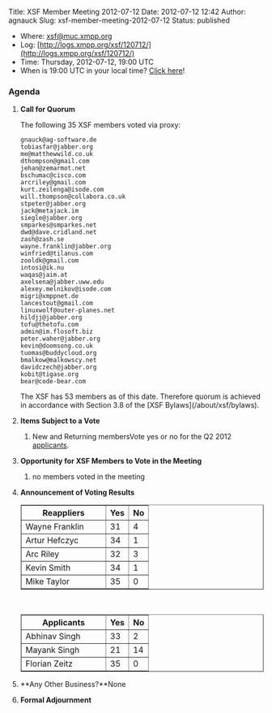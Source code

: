 Title: XSF Member Meeting 2012-07-12
Date: 2012-07-12 12:42
Author: agnauck
Slug: xsf-member-meeting-2012-07-12
Status: published

-   <span>Where</span>: [xsf@muc.xmpp.org  
   ](xmpp:xsf@muc.xmpp.org?join)
-   Log:
    [http://logs.xmpp.org/xsf/120712/](http://logs.xmpp.org/xsf/120712/)
-   Time: Thursday, 2012-07-12, 19:00 UTC
-   When is 19:00 UTC in your local time? [Click
    here](http://www.worldtimeserver.com/)!

### Agenda

1.  **Call for Quorum**

    The following 35 XSF members voted via proxy:

        gnauck@ag-software.de
        tobiasfar@jabber.org
        me@matthewwild.co.uk
        dthompson@gmail.com
        jehan@zemarmot.net
        bschumac@cisco.com
        arcriley@gmail.com
        kurt.zeilenga@isode.com
        will.thompson@collabora.co.uk
        stpeter@jabber.org
        jack@metajack.im
        siegle@jabber.org
        smparkes@smparkes.net
        dwd@dave.cridland.net
        zash@zash.se
        wayne.franklin@jabber.org
        winfried@tilanus.com
        zooldk@gmail.com
        intosi@ik.nu
        waqas@jaim.at
        axelsena@jabber.uww.edu
        alexey.melnikov@isode.com
        migri@xmppnet.de
        lancestout@gmail.com
        linuxwolf@outer-planes.net
        hildjj@jabber.org
        tofu@thetofu.com
        admin@im.flosoft.biz
        peter.waher@jabber.org
        kevin@doomsong.co.uk
        tuomas@buddycloud.org
        bmalkow@malkowscy.net
        davidczech@jabber.org
        kobit@tigase.org
        bear@code-bear.com

    <p>
    The XSF has 53 members as of this date. Therefore quorum is achieved
    in accordance with Section 3.8 of the [XSF
    Bylaws](/about/xsf/bylaws).

2.  **Items Subject to a Vote**
    1.  New and Returning membersVote yes or no for the Q2 2012
        [applicants](http://wiki.xmpp.org/web/Membership_Applications_Q2_2012).

3.  **Opportunity for XSF Members to Vote in the Meeting**
    1.  no members voted in the meeting

4.  **Announcement of Voting Results**  

    <table border="1" cellspacing="0" cellpadding="3">
    <tbody>
    <tr>
    <th style="width: 150px;">
    Reappliers

    </th>
    <th>
    Yes

    </th>
    <th>
    No

    </th>
    </tr>
    <tr>
    <td>
    Wayne Franklin

    </td>
    <td>
    31

    </td>
    <td>
    4

    </td>
    </tr>
    <tr>
    <td>
    Artur Hefczyc

    </td>
    <td>
    34

    </td>
    <td>
    1

    </td>
    </tr>
    <tr>
    <td>
    Arc Riley

    </td>
    <td>
    32

    </td>
    <td>
    3

    </td>
    </tr>
    <tr>
    <td>
    Kevin Smith

    </td>
    <td>
    34

    </td>
    <td>
    1

    </td>
    </tr>
    <tr>
    <td>
    Mike Taylor

    </td>
    <td>
    35

    </td>
    <td>
    0

    </td>
    </tr>
    </tbody>
    </table>
     

    <table border="1" cellspacing="0" cellpadding="3">
    <tbody>
    <tr>
    <th style="width: 150px; height: 27px;">
    Applicants

    </th>
    <th style="height: 27px;">
    Yes

    </th>
    <th style="height: 27px;">
    No

    </th>
    </tr>
    <tr>
    <td style="height: 27px;">
    Abhinav Singh

    </td>
    <td style="height: 27px;">
    33

    </td>
    <td style="height: 27px;">
    2

    </td>
    </tr>
    <tr>
    <td style="height: 27px;">
    Mayank Singh

    </td>
    <td style="height: 27px;">
    21

    </td>
    <td style="height: 27px;">
    14

    </td>
    </tr>
    <tr>
    <td style="height: 27px;">
    Florian Zeitz

    </td>
    <td style="height: 27px;">
    35

    </td>
    <td style="height: 27px;">
    0

    </td>
    </tr>
    </tbody>
    </table>
5.  **Any Other Business?**None
6.  **Formal Adjournment**

